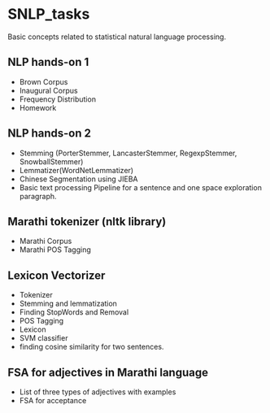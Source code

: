 #  SNLP_tasks
Basic concepts related to statistical natural language processing.

## NLP hands-on 1
   * Brown Corpus
   * Inaugural Corpus
   * Frequency Distribution 
   * Homework

## NLP hands-on 2
   * Stemming (PorterStemmer, LancasterStemmer, RegexpStemmer, SnowballStemmer)
   * Lemmatizer(WordNetLemmatizer)
   * Chinese Segmentation using JIEBA
   * Basic text processing Pipeline for a sentence and one space exploration paragraph.


## Marathi tokenizer (nltk library)
   * Marathi Corpus
   * Marathi POS Tagging


## Lexicon Vectorizer
   * Tokenizer
   * Stemming and lemmatization
   * Finding StopWords and Removal
   * POS Tagging
   * Lexicon
   * SVM classifier
   * finding cosine similarity for two sentences.

## FSA for adjectives in Marathi language
   * List of three types of adjectives with examples
   * FSA for acceptance 
